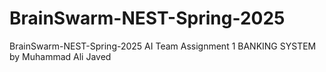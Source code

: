 # BrainSwarm-NEST-Spring-2025
BrainSwarm-NEST-Spring-2025 AI Team Assignment 1 BANKING SYSTEM by Muhammad Ali Javed
